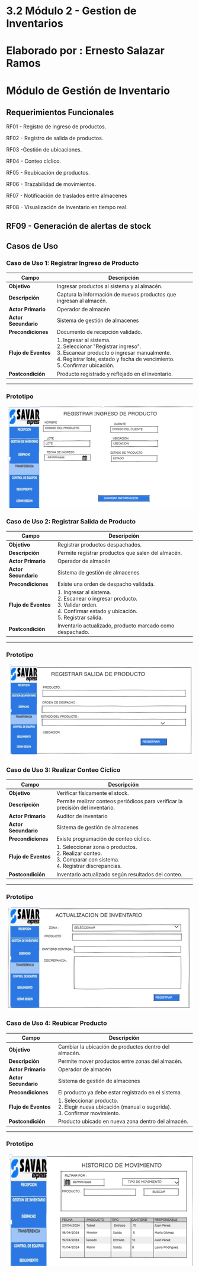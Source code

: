 
# 3.2 Módulo 2 - Gestion de Inventarios 

# Elaborado por : Ernesto Salazar Ramos 
 
# Módulo de Gestión de Inventario

## Requerimientos Funcionales


RF01 - Registro de ingreso de productos. 

RF02 - Registro de salida de productos. 

RF03 -Gestión de ubicaciones.   

RF04 - Conteo cíclico. 

RF05 -  Reubicación de productos.

RF06 - Trazabilidad de movimientos.

RF07 - Notificación de traslados entre almacenes 

RF08 - Visualización de inventario en tiempo real.

RF09 -  Generación de alertas de stock   
---

##  Casos de Uso

### Caso de Uso 1: Registrar Ingreso de Producto

| **Campo**              |**Descripción**                                                                |
|-------------------|-----------------------------------------------------------------------------|
| **Objetivo**       | Ingresar productos al sistema y al almacén.                                |
| **Descripción**    | Captura la información de nuevos productos que ingresan al almacén.        |
| **Actor Primario** | Operador de almacén                                                       |
| **Actor Secundario** | Sistema de gestión de almacenes                                          |
| **Precondiciones** | Documento de recepción validado.                                           |
| **Flujo de Eventos** | 1. Ingresar al sistema. <br> 2. Seleccionar "Registrar ingreso". <br> 3. Escanear producto o ingresar manualmente. <br> 4. Registrar lote, estado y fecha de vencimiento. <br> 5. Confirmar ubicación. |
| **Postcondición** | Producto registrado y reflejado en el inventario.                         |

---

### Prototipo

![](PROTOTIPO/1.png)

### Caso de Uso 2: Registrar Salida de Producto

|**Campo**             |**Descripción**                                                                 |
|-------------------|-----------------------------------------------------------------------------|
| **Objetivo**       | Registrar productos despachados.                                            |
| **Descripción**    | Permite registrar productos que salen del almacén.                         |
| **Actor Primario** | Operador de almacén                                                       |
| **Actor Secundario** | Sistema de gestión de almacenes                                          |
| **Precondiciones** | Existe una orden de despacho validada.                                     |
| **Flujo de Eventos** | 1. Ingresar al sistema. <br> 2. Escanear o ingresar producto. <br> 3. Validar orden. <br> 4. Confirmar estado y ubicación. <br> 5. Registrar salida. |
| **Postcondición** | Inventario actualizado, producto marcado como despachado.                  |

---

### Prototipo

![](PROTOTIPO/2.png)


### Caso de Uso 3: Realizar Conteo Cíclico

| **Campo**            | **Descripción**                                                                   |
|-------------------|-----------------------------------------------------------------------------|
| **Objetivo**       | Verificar físicamente el stock.                                            |
| **Descripción**    | Permite realizar conteos periódicos para verificar la precisión del inventario. |
| **Actor Primario** | Auditor de inventario                                                     |
| **Actor Secundario** | Sistema de gestión de almacenes                                          |
| **Precondiciones** | Existe programación de conteo cíclico.                                     |
| **Flujo de Eventos** | 1. Seleccionar zona o productos. <br> 2. Realizar conteo. <br> 3. Comparar con sistema. <br> 4. Registrar discrepancias. |
| **Postcondición** | Inventario actualizado según resultados del conteo.                        |

---

### Prototipo

![](PROTOTIPO/3.png)


### Caso de Uso 4: Reubicar Producto

| **Campo**           | **Descripción**                                                               |
|-------------------|-----------------------------------------------------------------------------|
| **Objetivo**       | Cambiar la ubicación de productos dentro del almacén.                      |
| **Descripción**    | Permite mover productos entre zonas del almacén.                           |
| **Actor Primario** | Operador de almacén                                                       |
| **Actor Secundario** | Sistema de gestión de almacenes                                          |
| **Precondiciones** | El producto ya debe estar registrado en el sistema.                        |
| **Flujo de Eventos** | 1. Seleccionar producto. <br> 2. Elegir nueva ubicación (manual o sugerida). <br> 3. Confirmar movimiento. |
| **Postcondición** | Producto ubicado en nueva zona dentro del almacén.                         |

---


### Prototipo

![](PROTOTIPO/4.png)










